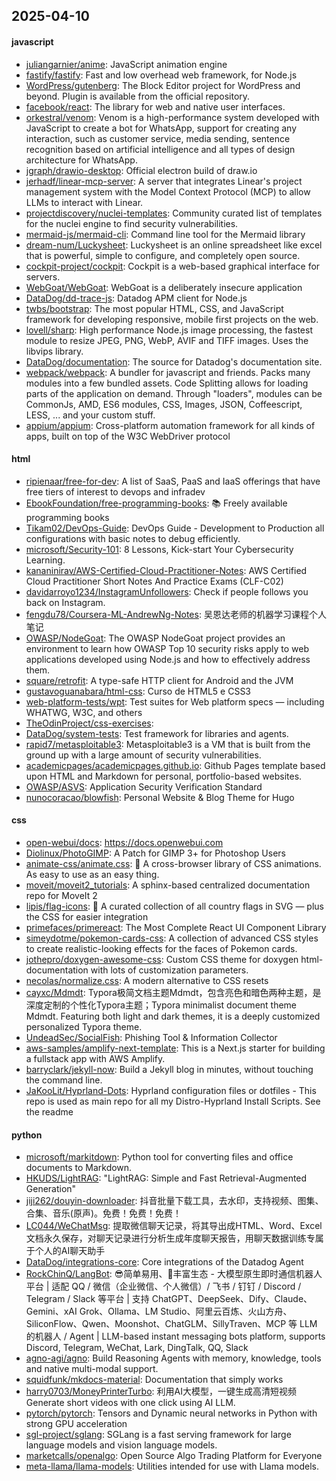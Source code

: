 ## 2025-04-10

#### javascript
* [juliangarnier/anime](https://github.com/juliangarnier/anime): JavaScript animation engine
* [fastify/fastify](https://github.com/fastify/fastify): Fast and low overhead web framework, for Node.js
* [WordPress/gutenberg](https://github.com/WordPress/gutenberg): The Block Editor project for WordPress and beyond. Plugin is available from the official repository.
* [facebook/react](https://github.com/facebook/react): The library for web and native user interfaces.
* [orkestral/venom](https://github.com/orkestral/venom): Venom is a high-performance system developed with JavaScript to create a bot for WhatsApp, support for creating any interaction, such as customer service, media sending, sentence recognition based on artificial intelligence and all types of design architecture for WhatsApp.
* [jgraph/drawio-desktop](https://github.com/jgraph/drawio-desktop): Official electron build of draw.io
* [jerhadf/linear-mcp-server](https://github.com/jerhadf/linear-mcp-server): A server that integrates Linear's project management system with the Model Context Protocol (MCP) to allow LLMs to interact with Linear.
* [projectdiscovery/nuclei-templates](https://github.com/projectdiscovery/nuclei-templates): Community curated list of templates for the nuclei engine to find security vulnerabilities.
* [mermaid-js/mermaid-cli](https://github.com/mermaid-js/mermaid-cli): Command line tool for the Mermaid library
* [dream-num/Luckysheet](https://github.com/dream-num/Luckysheet): Luckysheet is an online spreadsheet like excel that is powerful, simple to configure, and completely open source.
* [cockpit-project/cockpit](https://github.com/cockpit-project/cockpit): Cockpit is a web-based graphical interface for servers.
* [WebGoat/WebGoat](https://github.com/WebGoat/WebGoat): WebGoat is a deliberately insecure application
* [DataDog/dd-trace-js](https://github.com/DataDog/dd-trace-js): Datadog APM client for Node.js
* [twbs/bootstrap](https://github.com/twbs/bootstrap): The most popular HTML, CSS, and JavaScript framework for developing responsive, mobile first projects on the web.
* [lovell/sharp](https://github.com/lovell/sharp): High performance Node.js image processing, the fastest module to resize JPEG, PNG, WebP, AVIF and TIFF images. Uses the libvips library.
* [DataDog/documentation](https://github.com/DataDog/documentation): The source for Datadog's documentation site.
* [webpack/webpack](https://github.com/webpack/webpack): A bundler for javascript and friends. Packs many modules into a few bundled assets. Code Splitting allows for loading parts of the application on demand. Through "loaders", modules can be CommonJs, AMD, ES6 modules, CSS, Images, JSON, Coffeescript, LESS, ... and your custom stuff.
* [appium/appium](https://github.com/appium/appium): Cross-platform automation framework for all kinds of apps, built on top of the W3C WebDriver protocol

#### html
* [ripienaar/free-for-dev](https://github.com/ripienaar/free-for-dev): A list of SaaS, PaaS and IaaS offerings that have free tiers of interest to devops and infradev
* [EbookFoundation/free-programming-books](https://github.com/EbookFoundation/free-programming-books): 📚 Freely available programming books
* [Tikam02/DevOps-Guide](https://github.com/Tikam02/DevOps-Guide): DevOps Guide - Development to Production all configurations with basic notes to debug efficiently.
* [microsoft/Security-101](https://github.com/microsoft/Security-101): 8 Lessons, Kick-start Your Cybersecurity Learning.
* [kananinirav/AWS-Certified-Cloud-Practitioner-Notes](https://github.com/kananinirav/AWS-Certified-Cloud-Practitioner-Notes): AWS Certified Cloud Practitioner Short Notes And Practice Exams (CLF-C02)
* [davidarroyo1234/InstagramUnfollowers](https://github.com/davidarroyo1234/InstagramUnfollowers): Check if people follows you back on Instagram.
* [fengdu78/Coursera-ML-AndrewNg-Notes](https://github.com/fengdu78/Coursera-ML-AndrewNg-Notes): 吴恩达老师的机器学习课程个人笔记
* [OWASP/NodeGoat](https://github.com/OWASP/NodeGoat): The OWASP NodeGoat project provides an environment to learn how OWASP Top 10 security risks apply to web applications developed using Node.js and how to effectively address them.
* [square/retrofit](https://github.com/square/retrofit): A type-safe HTTP client for Android and the JVM
* [gustavoguanabara/html-css](https://github.com/gustavoguanabara/html-css): Curso de HTML5 e CSS3
* [web-platform-tests/wpt](https://github.com/web-platform-tests/wpt): Test suites for Web platform specs — including WHATWG, W3C, and others
* [TheOdinProject/css-exercises](https://github.com/TheOdinProject/css-exercises): 
* [DataDog/system-tests](https://github.com/DataDog/system-tests): Test framework for libraries and agents.
* [rapid7/metasploitable3](https://github.com/rapid7/metasploitable3): Metasploitable3 is a VM that is built from the ground up with a large amount of security vulnerabilities.
* [academicpages/academicpages.github.io](https://github.com/academicpages/academicpages.github.io): Github Pages template based upon HTML and Markdown for personal, portfolio-based websites.
* [OWASP/ASVS](https://github.com/OWASP/ASVS): Application Security Verification Standard
* [nunocoracao/blowfish](https://github.com/nunocoracao/blowfish): Personal Website & Blog Theme for Hugo

#### css
* [open-webui/docs](https://github.com/open-webui/docs): https://docs.openwebui.com
* [Diolinux/PhotoGIMP](https://github.com/Diolinux/PhotoGIMP): A Patch for GIMP 3+ for Photoshop Users
* [animate-css/animate.css](https://github.com/animate-css/animate.css): 🍿 A cross-browser library of CSS animations. As easy to use as an easy thing.
* [moveit/moveit2_tutorials](https://github.com/moveit/moveit2_tutorials): A sphinx-based centralized documentation repo for MoveIt 2
* [lipis/flag-icons](https://github.com/lipis/flag-icons): 🎏 A curated collection of all country flags in SVG — plus the CSS for easier integration
* [primefaces/primereact](https://github.com/primefaces/primereact): The Most Complete React UI Component Library
* [simeydotme/pokemon-cards-css](https://github.com/simeydotme/pokemon-cards-css): A collection of advanced CSS styles to create realistic-looking effects for the faces of Pokemon cards.
* [jothepro/doxygen-awesome-css](https://github.com/jothepro/doxygen-awesome-css): Custom CSS theme for doxygen html-documentation with lots of customization parameters.
* [necolas/normalize.css](https://github.com/necolas/normalize.css): A modern alternative to CSS resets
* [cayxc/Mdmdt](https://github.com/cayxc/Mdmdt): Typora极简文档主题Mdmdt，包含亮色和暗色两种主题，是深度定制的个性化Typora主题；Typora minimalist document theme Mdmdt. Featuring both light and dark themes, it is a deeply customized personalized Typora theme.
* [UndeadSec/SocialFish](https://github.com/UndeadSec/SocialFish): Phishing Tool & Information Collector
* [aws-samples/amplify-next-template](https://github.com/aws-samples/amplify-next-template): This is a Next.js starter for building a fullstack app with AWS Amplify.
* [barryclark/jekyll-now](https://github.com/barryclark/jekyll-now): Build a Jekyll blog in minutes, without touching the command line.
* [JaKooLit/Hyprland-Dots](https://github.com/JaKooLit/Hyprland-Dots): Hyprland configuration files or dotfiles - This repo is used as main repo for all my Distro-Hyprland Install Scripts. See the readme

#### python
* [microsoft/markitdown](https://github.com/microsoft/markitdown): Python tool for converting files and office documents to Markdown.
* [HKUDS/LightRAG](https://github.com/HKUDS/LightRAG): "LightRAG: Simple and Fast Retrieval-Augmented Generation"
* [jiji262/douyin-downloader](https://github.com/jiji262/douyin-downloader): 抖音批量下载工具，去水印，支持视频、图集、合集、音乐(原声)。免费！免费！免费！
* [LC044/WeChatMsg](https://github.com/LC044/WeChatMsg): 提取微信聊天记录，将其导出成HTML、Word、Excel文档永久保存，对聊天记录进行分析生成年度聊天报告，用聊天数据训练专属于个人的AI聊天助手
* [DataDog/integrations-core](https://github.com/DataDog/integrations-core): Core integrations of the Datadog Agent
* [RockChinQ/LangBot](https://github.com/RockChinQ/LangBot): 😎简单易用、🧩丰富生态 - 大模型原生即时通信机器人平台 | 适配 QQ / 微信（企业微信、个人微信）/ 飞书 / 钉钉 / Discord / Telegram / Slack 等平台 | 支持 ChatGPT、DeepSeek、Dify、Claude、Gemini、xAI Grok、Ollama、LM Studio、阿里云百炼、火山方舟、SiliconFlow、Qwen、Moonshot、ChatGLM、SillyTraven、MCP 等 LLM 的机器人 / Agent | LLM-based instant messaging bots platform, supports Discord, Telegram, WeChat, Lark, DingTalk, QQ, Slack
* [agno-agi/agno](https://github.com/agno-agi/agno): Build Reasoning Agents with memory, knowledge, tools and native multi-modal support.
* [squidfunk/mkdocs-material](https://github.com/squidfunk/mkdocs-material): Documentation that simply works
* [harry0703/MoneyPrinterTurbo](https://github.com/harry0703/MoneyPrinterTurbo): 利用AI大模型，一键生成高清短视频 Generate short videos with one click using AI LLM.
* [pytorch/pytorch](https://github.com/pytorch/pytorch): Tensors and Dynamic neural networks in Python with strong GPU acceleration
* [sgl-project/sglang](https://github.com/sgl-project/sglang): SGLang is a fast serving framework for large language models and vision language models.
* [marketcalls/openalgo](https://github.com/marketcalls/openalgo): Open Source Algo Trading Platform for Everyone
* [meta-llama/llama-models](https://github.com/meta-llama/llama-models): Utilities intended for use with Llama models.
